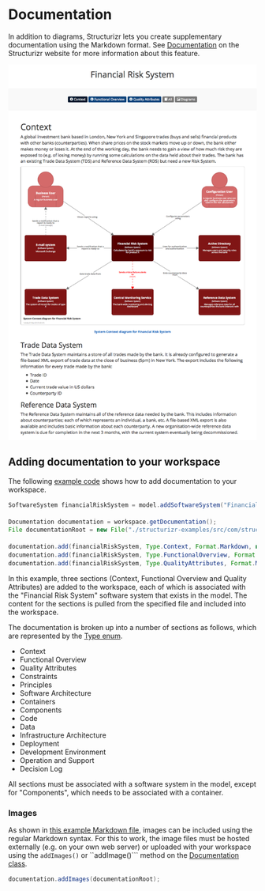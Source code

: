 # Documentation

In addition to diagrams, Structurizr lets you create supplementary documentation using the Markdown format. See [Documentation](https://structurizr.com/help/documentation) on the Structurizr website for more information about this feature.

![Example documentation](images/documentation-1.png)

## Adding documentation to your workspace

The following [example code](https://github.com/structurizr/java/blob/master/structurizr-examples/src/com/structurizr/example/core/financialrisksystem/FinancialRiskSystem.java) shows how to add documentation to your workspace.

```java
SoftwareSystem financialRiskSystem = model.addSoftwareSystem("Financial Risk System", "Calculates the bank's exposure to risk for product X");

Documentation documentation = workspace.getDocumentation();
File documentationRoot = new File("./structurizr-examples/src/com/structurizr/example/core/financialrisksystem");

documentation.add(financialRiskSystem, Type.Context, Format.Markdown, new File(documentationRoot, "context.md"));
documentation.add(financialRiskSystem, Type.FunctionalOverview, Format.Markdown, new File(documentationRoot, "functional-overview.md"));
documentation.add(financialRiskSystem, Type.QualityAttributes, Format.Markdown, new File(documentationRoot, "quality-attributes.md"));
```

In this example, three sections (Context, Functional Overview and Quality Attributes) are added to the workspace, each of which is associated with the "Financial Risk System" software system that exists in the model. The content for the sections is pulled from the specified file and included into the workspace.

The documentation is broken up into a number of sections as follows, which are represented by the [Type enum](https://github.com/structurizr/java/blob/master/structurizr-core/src/com/structurizr/documentation/Type.java).

- Context
- Functional Overview
- Quality Attributes
- Constraints
- Principles
- Software Architecture
- Containers
- Components
- Code
- Data
- Infrastructure Architecture
- Deployment
- Development Environment
- Operation and Support
- Decision Log

All sections must be associated with a software system in the model, except for "Components", which needs to be associated with a container.

### Images

As shown in [this example Markdown file](https://github.com/structurizr/java/blob/master/structurizr-examples/src/com/structurizr/example/core/financialrisksystem/functional-overview.md), images can be included using the regular Markdown syntax. For this to work, the image files must be hosted externally (e.g. on your own web server) or uploaded with your workspace using the ```addImages()``` or ``addImage()``` method on the [Documentation class](https://github.com/structurizr/java/blob/master/structurizr-core/src/com/structurizr/documentation/Documentation.java).

```java
documentation.addImages(documentationRoot);
```